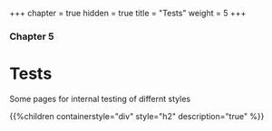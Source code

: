 +++
chapter = true
hidden = true
title = "Tests"
weight = 5
+++

### Chapter 5

# Tests

Some pages for internal testing of differnt styles

{{%children containerstyle="div" style="h2" description="true" %}}
